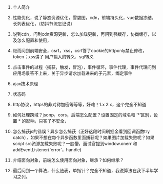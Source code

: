 1. 个人简介

1. 性能优化，说了静态资源优化，雪碧图，cdn，前端持久化，vue数据冻结，长列表优化，（防抖节流忘记说）
2. 说到cdn，问到cdn资源更新，怎么加载更新，再问到强缓存，协商缓存，以及怎么配置和使用，
3. 继而问到前端安全，csrf，xss，csrf答了cookie的httponly禁止修改，token；xss讲了 用户输入的转义，sql转义
4. 点击事件的过程（捕获，触发，冒泡），事件循环，事件代理，事件代理问到应用场景答不上来，关于异步请求加载进来的子元素，绑定事件
5. ajax技术原理
6. 状态码
7. http协议，https的非对称加密等等等，好难！1.x 2.x，这个完全不知道
8. 如何处理跨域？jsonp，cors，后端怎么配置？设置固定的域名和 ‘*’区别，设置 * 的影响，只答了不安全，
9. 怎么捕获js的错误？异步怎么捕获（正好这段时间刷掘金看到回调函数try catch），如果不想在每个异步函数里面捕获呢？如果图片加载失败呢？如果script src资源加载失败呢？一脸懵，面试官提到window.onerr 和 addEventListener('error'，handle)
10. 介绍面向对象，前端怎么使用面向对象，继承？如何继承？
11. 最后问到一个算法，什么链表，单指针？完全不知道，我说算法在我下半年学习之列。